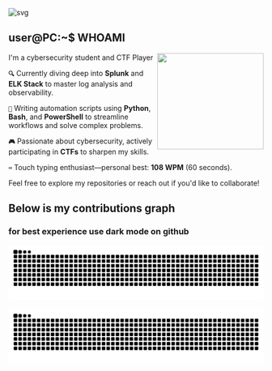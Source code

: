 ![svg](https://readme-typing-svg.demolab.com/?font=Pixelify+Sans&size=32&duration=2550&pause=1000&color=ffffff&random=false&width=435&lines=Welcome+to+my+profile+!)

## user@PC:~$ WHOAMI 
I'm a cybersecurity student and CTF Player 
<p1>
  <img height="190" width="210" align="right" src="https://github.com/user-attachments/assets/44d46ee2-0354-4aa5-9e76-8e4de58be366" >  
</p1>

**`🔍`** Currently diving deep into **Splunk** and **ELK Stack** to master log analysis and observability.

**`🤖`** Writing automation scripts using **Python**, **Bash**, and **PowerShell** to streamline workflows and solve complex problems.

**`🎮`** Passionate about cybersecurity, actively participating in **CTFs** to sharpen my skills.

**`⌨️`** Touch typing enthusiast—personal best: **108 WPM** (60 seconds).

Feel free to explore my repositories or reach out if you'd like to collaborate!

## Below is my contributions graph
### for best experience use dark mode on github
![Snake animation](https://github.com/toxicMango64/toxicMango64/blob/output/github-contribution-grid-snake-dark.svg)            

![Snake animation](https://github.com/toxicMango64/toxicMango64/blob/output/github-contribution-grid-snake.svg)            

<!-- ### Random Dev Quote -->
<!-- themes: dark, chartreuse-dark, radical, merko, gruvbox, tokyonight, algolia, monokai, dracula, nord
![](https://quotes-github-readme.vercel.app/api?type=horizontal&theme=dark) -->
